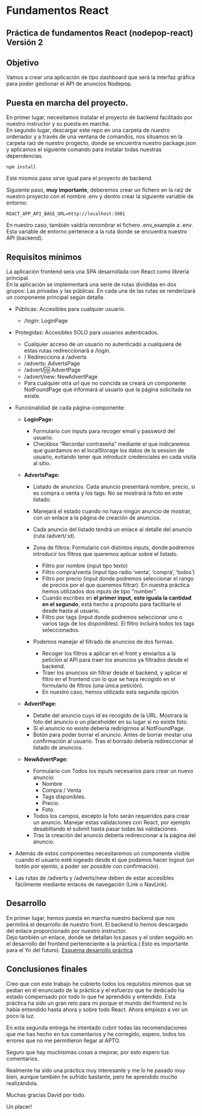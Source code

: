 # Fundamentos React

## Práctica de fundamentos React (nodepop-react) Versión 2

## Objetivo  
Vamos a crear una aplicación de tipo dashboard que será la interfaz gráfica para poder gestionar el API de anuncios Nodepop.

## Puesta en marcha del proyecto.  
En primer lugar, necesitamos instalar el proyecto de backend facilitado por nuestro instructor y su puesta en marcha.  
En segundo lugar, descargar este repo en una carpeta de nuestro ordenador y a través de una ventana de comandos, nos situamos en la carpeta raiz de nuestro progecto, donde se encuentra nuestro package.json y aplicamos el siguiente comando para instalar todas nuestras dependencias.   

	npm install

Este mismos paso sirve igual para el proyecto de backend.

Siguiente paso, **muy importante**, deberemos crear un fichero en la raiz de nuestro proyecto con el nombre .env y dentro crear la siguiente variable de entorno:

	REACT_APP_API_BASE_URL=http://localhost:3001

En nuestro caso, también valdría renombrar el fichero .env_example a .env.
Esta variable de entorno pertenece a la ruta donde se encuentra nuestro API (backend).





## Requisitos mínimos   
La aplicación frontend sera una SPA desarrollada con React como librería principal.  
En la aplicación se implementará una serie de rutas divididas en dos grupos: Las privadas y las públicas. En cada una de las rutas se renderizará un componente principal según detalle.

* Públicas: Accesibles para cualquier usuario. 
	- /login: LoginPage

* Protegidas: Accesibles SOLO para usuarios autenticados.    
	- Cualquier acceso de un usuario no autenticado a cualquiera de estas rutas redireccionará a /login.
	- /   Redirecciona a /adverts
	- /adverts: AdvertsPage
	- /advert/:id: AdvertPage
	- /advert/new: NewAdvertPage
	- Para cualquier otra url que no coincida se creará un componente NotFoundPage que
informará al usuario que la página solicitada no existe. 

* Funcionalidad de cada página-componente:
	- **LoginPage:**
		- Formulario con inputs para recoger email y password del usuario.
		- Checkbox “Recordar contraseña” mediante el que indicaremos que guardamos en el localStorage los datos de la session de usuario, evitando tener que introducir credenciales en cada visita al sitio.

	- **AdvertsPage:**
		- Listado de anuncios. Cada anuncio presentará nombre, precio, si es compra o venta y los tags. No se mostrará la foto en este listado.
		- Manejará el estado cuando no haya ningún anuncio de mostrar, con un enlace a la
página de creación de anuncios.
		- Cada anuncio del listado tendrá un enlace al detalle del anuncio (ruta /advert/:id).
		- Zona de filtros: Formulario con distintos inputs, donde podremos introducir los filtros que queremos aplicar sobre el listado.
			- Filtro por nombre (input tipo texto)
			- Filtro compra/venta (input tipo radio ‘venta’, ‘compra’, ‘todos’)
			- Filtro por precio (input donde podremos seleccionar el rango de precios por el que queremos filtrar). En nuestra práctica hemos utilizados dos inputs de tipo "number".
			- Cuando escribes en **el primer input, este iguala la cantidad en el segundo**, está hecho a propósito para facilitarle el desde hasta al usuario. 
			- Filtro por tags (input donde podremos seleccionar uno o varios tags de los disponibles). El filtro incluirá todos los tags seleccionados.
 
		- Podemos manejar el filtrado de anuncios de dos formas.
			- Recoger los filtros a aplicar en el front y enviarlos a la petición al API para traer los anuncios ya filtrados desde el backend.
			- Traer los anuncios sin filtrar desde el backend, y aplicar el filtro en el frontend con lo que se haya recogido en el formulario de filtros (una única petición).
			- En nuestro caso, hemos utilizado esta segunda opción.
			
	- **AdvertPage:**  
		- Detalle del anuncio cuyo id es recogido de la URL. Mostrará la foto del anuncio o un
placeholder en su lugar si no existe foto.
		- Si el anuncio no existe deberia redirigirnos al NotFoundPage.
		- Botón para poder borrar el anuncio. Antes de borrar mostar una confirmación al
usuario. Tras el borrado debería redireccionar al listado de anuncios.

	- **NewAdvertPage:**
		- Formulario con Todos los inputs necesarios para crear un nuevo anuncio:
			- Nombre
			- Compra / Venta 
			- Tags disponibles.
			- Precio.
			- Foto.
		- Todos los campos, excepto la foto serán requeridos para crear un anuncio. Manejar estas validaciones con React, por ejemplo desabiltando el submit hasta pasar todas las validaciones.
		- Tras la creación del anuncio debería redireccionar a la página del anuncio.
		
* Además de estos componentes necesitaremos un componente visible cuando el usuario esté
logeado desde el que podamos hacer logout (un botón por ejemlo, a poder ser possible con
confirmación).  

* Las rutas de /adverts y /adverts/new deben de estar accesibles fácilmente mediante enlaces de navegación (Link o NavLink).


## Desarrollo
En primer lugar, hemos puesta en marcha nuestro backend que nos permitirá el desarrollo de nuestro front. El backend lo hemos descargado del enlace proporcionado por nuestro instructor.   
Dejo también un enlace, donde se detallan los pasos y el orden seguido en el desarrollo del frontend perteneciente a la práctica.( Esto es importante para el Yo del futuro).
[Esquema desarrollo práctica](https://github.com/JosepCristobal/nodepop-react-pt/blob/master/README_2.md)

## Conclusiones finales

Creo que con este trabajo he cubierto todos los requisitos mínimos que se pedían en el enunciado de la práctica y el esfuerzo que he dedicado ha estado compensado por todo lo que he aprendido y entendido. Esta práctica ha sido un gran reto para mi porque el mundo del frontend no lo había entendido hasta ahora y sobre todo React. Ahora empiezo a ver un poco la luz.

En esta segunda entrega he intentado cubrir todas las recomendaciones que me has hecho en tus comentarios y he corregido, espero, todos los errores que no me permitieron llegar al APTO.

Seguro que hay muchísimas cosas a mejorar, por esto espero tus comentarios.

Realmente ha sido una práctica muy interesante y me lo he pasado muy bien, aunque también he sufrido bastante, pero he aprendido mucho realizándola.

Muchas gracias David por todo.

Un placer!
